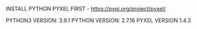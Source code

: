 INSTALL PYTHON PYXEL FIRST - https://pypi.org/project/pyxel/

PYTHON3 VERSION: 3.9.1
PYTHON VERSION: 2.7.16
PYXEL VERSION 1.4.3
